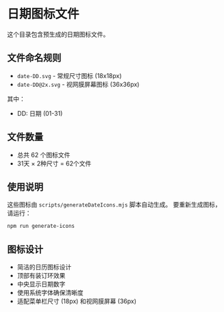 # 日期图标文件

这个目录包含预生成的日期图标文件。

## 文件命名规则

- `date-DD.svg` - 常规尺寸图标 (18x18px)
- `date-DD@2x.svg` - 视网膜屏幕图标 (36x36px)

其中：
- DD: 日期 (01-31)

## 文件数量

- 总共 62 个图标文件
- 31天 × 2种尺寸 = 62个文件

## 使用说明

这些图标由 `scripts/generateDateIcons.mjs` 脚本自动生成。
要重新生成图标，请运行：

```bash
npm run generate-icons
```

## 图标设计

- 简洁的日历图标设计
- 顶部有装订环效果
- 中央显示日期数字
- 使用系统字体确保清晰度
- 适配菜单栏尺寸 (18px) 和视网膜屏幕 (36px)
